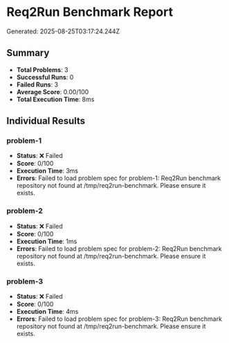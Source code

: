 # Req2Run Benchmark Report

Generated: 2025-08-25T03:17:24.244Z

## Summary
- **Total Problems**: 3
- **Successful Runs**: 0
- **Failed Runs**: 3
- **Average Score**: 0.00/100
- **Total Execution Time**: 8ms

## Individual Results
### problem-1
- **Status**: ❌ Failed
- **Score**: 0/100
- **Execution Time**: 3ms
- **Errors**: Failed to load problem spec for problem-1: Req2Run benchmark repository not found at /tmp/req2run-benchmark. Please ensure it exists.

### problem-2
- **Status**: ❌ Failed
- **Score**: 0/100
- **Execution Time**: 1ms
- **Errors**: Failed to load problem spec for problem-2: Req2Run benchmark repository not found at /tmp/req2run-benchmark. Please ensure it exists.

### problem-3
- **Status**: ❌ Failed
- **Score**: 0/100
- **Execution Time**: 4ms
- **Errors**: Failed to load problem spec for problem-3: Req2Run benchmark repository not found at /tmp/req2run-benchmark. Please ensure it exists.
